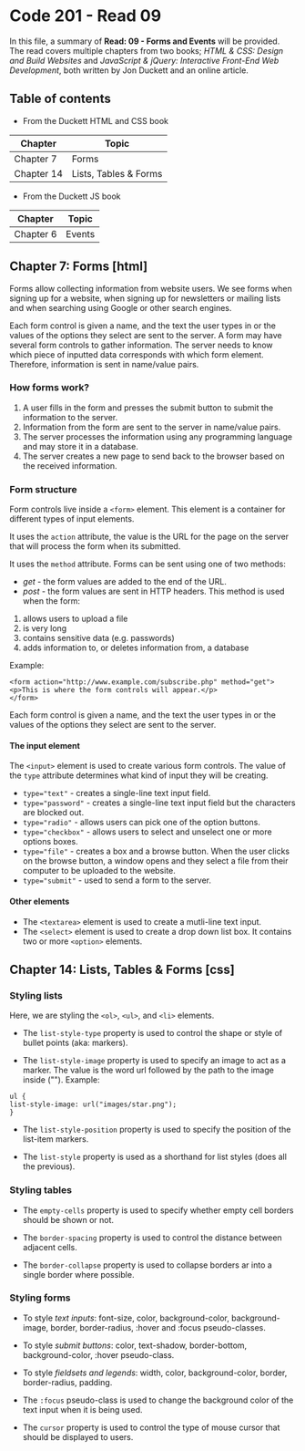 # Code 201 - Read 09

In this file, a summary of **Read: 09 - Forms and Events** will be provided. The read covers multiple chapters from two books; *HTML & CSS: Design and Build Websites* and *JavaScript & jQuery: Interactive Front-End Web Development*, both written by Jon Duckett and an online article.

## Table of contents

* From the Duckett HTML and CSS book

| Chapter      | Topic |
| -----------  | ----------- |
| Chapter 7    | Forms       |
| Chapter 14   | Lists, Tables & Forms | 

* From the Duckett JS book

| Chapter      | Topic |
| -----------  | ----------- |
| Chapter 6    | Events |

## Chapter 7: Forms [html]

Forms allow collecting information from website users. We see forms when signing up for a website, when signing up for 
newsletters or mailing lists and when searching using Google or other search engines.

Each form control is given a name, and the text the user types in or the values of the options they select are sent to the server. A form may have several form controls to gather information. The server needs to know which piece of inputted data corresponds with which form element. Therefore, information is sent in name/value pairs.

### How forms work?

1. A user fills in the form and presses the submit button to submit the information to the server.
2. Information from the form are sent to the server in name/value pairs.
3. The server processes the information using any programming language and may store it in a database.
4. The server creates a new page to send back to the browser based on the received information.

### Form structure

Form controls live inside a `<form>` element. This element is a container for different types of input elements.

It uses the `action` attribute, the value is the URL for the page on the server that will process the form when its submitted.

It uses the `method` attribute. Forms can be sent using one of two methods: 

* *get* - the form values are added to the end of the URL.
* *post* - the form values are sent in HTTP headers. This method is used when the form:

1. allows users to upload a file
2. is very long
3. contains sensitive data (e.g. passwords)
4. adds information to, or deletes information from, a database

Example:

```
<form action="http://www.example.com/subscribe.php" method="get">
<p>This is where the form controls will appear.</p>
</form>
```

Each form control is given a name, and the text the user types in or the values of the options they select are sent to the server.

#### The input element

The `<input>` element is used to create various form controls. The value of the `type` attribute determines what kind of input they will be creating.

* `type="text"` - creates a single-line text input field.
* `type="password"` - creates a single-line text input field but the characters are blocked out.
* `type="radio"` - allows users can pick one of the option buttons.
* `type="checkbox"` - allows users to select and unselect one or more options boxes.
* `type="file"` - creates a box and a browse button. When the user clicks on the browse button, a window opens and they select a file from their computer to be uploaded to the website.
* `type="submit"` - used to send a form to the server.

#### Other elements

* The `<textarea>` element is used to create a mutli-line text input.
* The `<select>` element is used to create a drop down list box. It contains two or more `<option>` elements.

## Chapter 14: Lists, Tables & Forms [css]

### Styling lists

Here, we are styling the `<ol>`, `<ul>`, and `<li>` elements.

* The `list-style-type` property is used to control the shape or style of bullet points (aka: markers).

* The `list-style-image` property is used to specify an image to act as a marker. The value is the word url followed by the path to the image inside (""). Example:

```
ul {
list-style-image: url("images/star.png");
}
```

* The `list-style-position` property is used to specify the position of the list-item markers.

* The `list-style` property is used as a shorthand for list styles (does all the previous).

### Styling tables

* The `empty-cells` property is used to specify whether empty cell borders should be shown or not.

* The `border-spacing` property is used to control the distance between adjacent cells.

* The `border-collapse` property is used to collapse borders ar into a single border where possible.

### Styling forms

* To style *text inputs*: font-size, color, background-color, background-image, border, border-radius, :hover and :focus pseudo-classes.

* To style *submit buttons*: color, text-shadow, border-bottom, background-color, :hover pseudo-class.

* To style *fieldsets and legends*: width, color, background-color, border, border-radius, padding.

* The `:focus` pseudo-class is used to change the background color of the text input when it is being used.

* The `cursor` property is used to control the type of mouse cursor that should be displayed to users.



